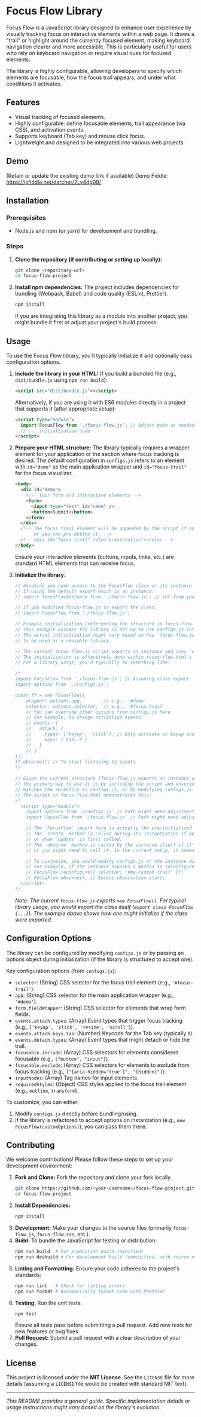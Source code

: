 # Focus Flow Library

Focus Flow is a JavaScript library designed to enhance user experience by visually tracking focus on interactive elements within a web page. It draws a "trail" or highlight around the currently focused element, making keyboard navigation clearer and more accessible. This is particularly useful for users who rely on keyboard navigation or require visual cues for focused elements.

The library is highly configurable, allowing developers to specify which elements are focusable, how the focus trail appears, and under what conditions it activates.

## Features

-   Visual tracking of focused elements.
-   Highly configurable: define focusable elements, trail appearance (via CSS), and activation events.
-   Supports keyboard (Tab key) and mouse click focus.
-   Lightweight and designed to be integrated into various web projects.

## Demo

(Retain or update the existing demo link if available)
Demo Fiddle: https://jsfiddle.net/darcher/2Ly4dg09/

## Installation

### Prerequisites

-   Node.js and npm (or yarn) for development and bundling.

### Steps

1.  **Clone the repository (if contributing or setting up locally):**
    ```bash
    git clone <repository-url>
    cd focus-flow-project
    ```

2.  **Install npm dependencies:**
    The project includes dependencies for bundling (Webpack, Babel) and code quality (ESLint, Prettier).
    ```bash
    npm install
    ```
    If you are integrating this library as a module into another project, you might bundle it first or adjust your project's build process.

## Usage

To use the Focus Flow library, you'll typically initialize it and optionally pass configuration options.

1.  **Include the library in your HTML:**
    If you build a bundled file (e.g., `dist/bundle.js` using `npm run build`):
    ```html
    <script src="dist/bundle.js"></script>
    ```
    Alternatively, if you are using it with ES6 modules directly in a project that supports it (after appropriate setup):
    ```html
    <script type="module">
      import FocusFlow from './focus-flow.js'; // Adjust path as needed
      // ... initialization code
    </script>
    ```

2.  **Prepare your HTML structure:**
    The library typically requires a wrapper element for your application or the section where focus tracking is desired. The default configuration in `configs.js` refers to an element with `id="demo"` as the main application wrapper and `id="focus-trail"` for the focus visualizer.
    ```html
    <body>
      <div id="demo">
        <!-- Your form and interactive elements -->
        <form>
          <input type="text" id="name" />
          <button>Submit</button>
        </form>
      </div>
      <!-- The focus trail element will be appended by the script if not present,
           or you can pre-define it. -->
      <!-- <div id="focus-trail" role="presentation"></div> -->
    </body>
    ```
    Ensure your interactive elements (buttons, inputs, links, etc.) are standard HTML elements that can receive focus.

3.  **Initialize the library:**
    ```javascript
    // Assuming you have access to the FocusFlow class or its instance
    // If using the default export which is an instance:
    // import focusFlowInstance from './focus-flow.js'; // (or from your bundle)

    // If you modified focus-flow.js to export the class:
    // import FocusFlow from './focus-flow.js';

    // Example initialization (referencing the structure in focus-flow.html and configs.js)
    // This example assumes the library is set up to use configs.js internally for defaults.
    // The actual initialization might vary based on how `focus-flow.js` is structured
    // to be used as a reusable library.

    // The current focus-flow.js script exports an instance and uses `configs.js` internally.
    // The initialization is effectively done within focus-flow.html's script tag.
    // For a library usage, you'd typically do something like:

    /*
    import FocusFlow from './focus-flow.js'; // Assuming class export
    import options from './configs.js';

    const ff = new FocusFlow({
        wrapper: options.app,        // e.g., '#demo'
        selector: options.selector,  // e.g., '#focus-trail'
        // You can override other options from configs.js here
        // For example, to change activation events:
        // events: {
        //   attach: {
        //     types: ['keyup', 'click'], // Only activate on keyup and click
        //     keys: { tab: 9 }
        //   }
        // }
    });
    ff.observe(); // To start listening to events
    */

    // Given the current structure (focus-flow.js exports an instance and uses configs.js),
    // the primary way to use it is by including the script and ensuring your HTML
    // matches the selectors in configs.js, or by modifying configs.js.
    // The script in focus-flow.html demonstrates this:
    /*
      <script type="module">
        import options from '/configs.js' // Path might need adjustment
        import FocusFlow from '/focus-flow.js' // Path might need adjustment

        // The 'FocusFlow' import here is actually the pre-initialized instance.
        // The `create` method is called during its instantiation if options are passed,
        // or when `update` is first called.
        // The `observe` method is called by the instance itself if it's self-initializing,
        // or you might need to call it. In the current setup, it seems to be self-contained.

        // To customize, you would modify configs.js or the instance directly if possible.
        // For example, if the instance exposes a method to reconfigure:
        // FocusFlow.reconfigure({ selector: '#my-custom-trail' });
        // FocusFlow.observe(); // Ensure observation starts
      </script>
    */
    ```
    *Note: The current `focus-flow.js` exports `new FocusFlow()`. For typical library usage, you would export the class itself (`export class FocusFlow {...}`). The example above shows how one might initialize if the class were exported.*

## Configuration Options

The library can be configured by modifying `configs.js` or by passing an options object during initialization (if the library is structured to accept one).

Key configuration options (from `configs.js`):

*   `selector`: (String) CSS selector for the focus trail element (e.g., `'#focus-trail'`).
*   `app`: (String) CSS selector for the main application wrapper (e.g., `'#demo'`).
*   `form.fieldWrapper`: (String) CSS selector for elements that wrap form fields.
*   `events.attach.types`: (Array) Event types that trigger focus tracking (e.g., `['keyup', 'click', 'resize', 'scroll']`).
*   `events.attach.keys.tab`: (Number) Keycode for the Tab key (typically `9`).
*   `events.detach.types`: (Array) Event types that might detach or hide the trail.
*   `focusable.include`: (Array) CSS selectors for elements considered focusable (e.g., `["button", "input"]`).
*   `focusable.exclude`: (Array) CSS selectors for elements to exclude from focus tracking (e.g., `["[aria-hidden='true']", "[hidden]"]`).
*   `inputNodes`: (Array) Tag names for input elements.
*   `requiredStyles`: (Object) CSS styles applied to the focus trail element (e.g., `outline`, `transform`).

To customize, you can either:
1.  Modify `configs.js` directly before bundling/using.
2.  If the library is refactored to accept options on instantiation (e.g., `new FocusFlow(customOptions)`), you can pass them there.

## Contributing

We welcome contributions! Please follow these steps to set up your development environment:

1.  **Fork and Clone:** Fork the repository and clone your fork locally.
    ```bash
    git clone https://github.com/<your-username>/focus-flow-project.git
    cd focus-flow-project
    ```
2.  **Install Dependencies:**
    ```bash
    npm install
    ```
3.  **Development:** Make your changes to the source files (primarily `focus-flow.js`, `focus-flow.css`, etc.).
4.  **Build:** To bundle the JavaScript for testing or distribution:
    ```bash
    npm run build  # For production build (minified)
    npm run devbuild # For development build (unminified, with source maps)
    ```
5.  **Linting and Formatting:** Ensure your code adheres to the project's standards:
    ```bash
    npm run lint   # Check for linting errors
    npm run format # Automatically format code with Prettier
    ```
6.  **Testing:** Run the unit tests:
    ```bash
    npm test
    ```
    Ensure all tests pass before submitting a pull request. Add new tests for new features or bug fixes.
7.  **Pull Request:** Submit a pull request with a clear description of your changes.

## License

This project is licensed under the **MIT License**. See the `LICENSE` file for more details (assuming a `LICENSE` file would be created with standard MIT text).

---

*This README provides a general guide. Specific implementation details or usage instructions might vary based on the library's evolution.*
